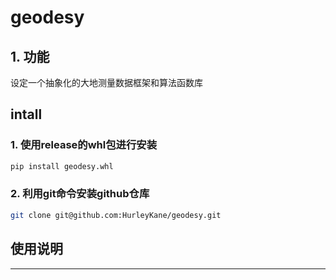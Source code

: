 # geodesy

## 1. 功能
设定一个抽象化的大地测量数据框架和算法函数库

## intall
### 1. 使用release的whl包进行安装
```bash
pip install geodesy.whl
```
### 2. 利用git命令安装github仓库
```bash
git clone git@github.com:HurleyKane/geodesy.git
```
## 使用说明


---